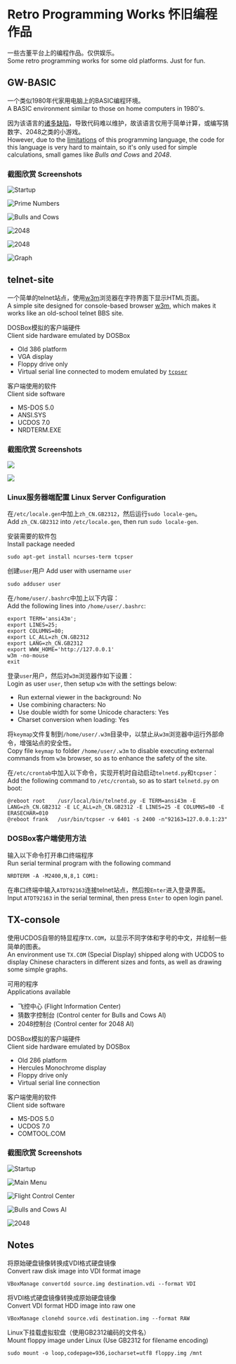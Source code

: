 Retro Programming Works 怀旧编程作品
====================================

一些古董平台上的编程作品。仅供娱乐。  
Some retro programming works for some old platforms. Just for fun.

GW-BASIC
--------

一个类似1980年代家用电脑上的BASIC编程环境。  
A BASIC environment similar to those on home computers in 1980's.

因为该语言的[诸多缺陷](http://www.cnbeta.com/articles/deep/232400.htm)，导致代码难以维护，故该语言仅用于简单计算，或编写猜数字、2048之类的小游戏。  
However, due to the [limitations](http://programmingisterrible.com/post/40132515169/dijkstra-basic) of this programming language, the code for this language is very hard to maintain, so it's only used for simple calculations, small games like *Bulls and Cows* and *2048*.

### 截图欣赏 Screenshots

![Startup](http://frank-deng.github.io/retro-works/Startup.png)

![Prime Numbers](http://frank-deng.github.io/retro-works/Prime%20Numbers.png)

![Bulls and Cows](http://frank-deng.github.io/retro-works/Guessnum.png)

![2048](http://frank-deng.github.io/retro-works/2048-1.png)

![2048](http://frank-deng.github.io/retro-works/2048-2.png)

![Graph](http://frank-deng.github.io/retro-works/Graph.png)


telnet-site
-----------

一个简单的telnet站点，使用[w3m](http://w3m.sourceforge.net)浏览器在字符界面下显示HTML页面。  
A simple site designed for console-based browser [w3m](http://w3m.sourceforge.net), which makes it works like an old-school telnet BBS site.

DOSBox模拟的客户端硬件  
Client side hardware emulated by DOSBox

* Old 386 platform
* VGA display
* Floppy drive only
* Virtual serial line connected to modem emulated by [`tcpser`](http://www.jbrain.com/pub/linux/serial/)

客户端使用的软件  
Client side software

* MS-DOS 5.0
* ANSI.SYS
* UCDOS 7.0
* NRDTERM.EXE

### 截图欣赏 Screenshots

![](http://frank-deng.github.io/retro-works/Telnet%201.png)

![](http://frank-deng.github.io/retro-works/Telnet%202.png)

### Linux服务器端配置 Linux Server Configuration

在`/etc/locale.gen`中加上`zh_CN.GB2312`，然后运行`sudo locale-gen`。  
Add `zh_CN.GB2312` into `/etc/locale.gen`, then run `sudo locale-gen`.

安装需要的软件包  
Install package needed

	sudo apt-get install ncurses-term tcpser
	
创建`user`用户
Add user with username `user`
	
	sudo adduser user

在`/home/user/.bashrc`中加上以下内容：  
Add the following lines into `/home/user/.bashrc`:

	export TERM='ansi43m';
	export LINES=25;
	export COLUMNS=80;
	export LC_ALL=zh_CN.GB2312
	export LANG=zh_CN.GB2312
	export WWW_HOME='http://127.0.0.1'
	w3m -no-mouse
	exit

登录`user`用户，然后对`w3m`浏览器作如下设置：  
Login as user `user`, then setup `w3m` with the settings below:

* Run external viewer in the background: No
* Use combining characters: No
* Use double width for some Unicode characters: Yes
* Charset conversion when loading: Yes

将`keymap`文件复制到`/home/user/.w3m`目录中，以禁止从`w3m`浏览器中运行外部命令，增强站点的安全性。  
Copy file `keymap` to folder `/home/user/.w3m` to disable executing external commands from `w3m` browser, so as to enhance the safety of the site.

在`/etc/crontab`中加入以下命令，实现开机时自动启动`telnetd.py`和`tcpser`：  
Add the following command to `/etc/crontab`, so as to start `telnetd.py` on boot:

	@reboot root    /usr/local/bin/telnetd.py -E TERM=ansi43m -E LANG=zh_CN.GB2312 -E LC_ALL=zh_CN.GB2312 -E LINES=25 -E COLUMNS=80 -E ERASECHAR=010
	@reboot frank   /usr/bin/tcpser -v 6401 -s 2400 -n"92163=127.0.0.1:23"

### DOSBox客户端使用方法

输入以下命令打开串口终端程序  
Run serial terminal program with the following command

	NRDTERM -A -M2400,N,8,1 COM1:

在串口终端中输入`ATDT92163`连接telnet站点，然后按`Enter`进入登录界面。  
Input `ATDT92163` in the serial terminal, then press `Enter` to open login panel.


TX-console
----------

使用UCDOS自带的特显程序`TX.COM`，以显示不同字体和字号的中文，并绘制一些简单的图表。  
An environment use `TX.COM` (Special Display) shipped along with UCDOS to display Chinese characters in different sizes and fonts, as well as drawing some simple graphs.

可用的程序  
Applications available

* 飞控中心 (Flight Information Center)
* 猜数字控制台 (Control center for Bulls and Cows AI)
* 2048控制台 (Control center for 2048 AI)

DOSBox模拟的客户端硬件  
Client side hardware emulated by DOSBox

* Old 286 platform
* Hercules Monochrome display
* Floppy drive only
* Virtual serial line connection

客户端使用的软件  
Client side software

* MS-DOS 5.0
* UCDOS 7.0
* COMTOOL.COM

### 截图欣赏 Screenshots

![Startup](http://frank-deng.github.io/retro-works/startup-tx.png)

![Main Menu](http://frank-deng.github.io/retro-works/menu.png)

![Flight Control Center](http://frank-deng.github.io/retro-works/fgfs.png)

![Bulls and Cows AI](http://frank-deng.github.io/retro-works/guessnum-console.png)

![2048](http://frank-deng.github.io/retro-works/2048-console.png)


Notes 
-----

将原始硬盘镜像转换成VDI格式硬盘镜像  
Convert raw disk image into VDI format image

	VBoxManage convertdd source.img destination.vdi --format VDI

将VDI格式硬盘镜像转换成原始硬盘镜像  
Convert VDI format HDD image into raw one

	VBoxManage clonehd source.vdi destination.img --format RAW

Linux下挂载虚拟软盘（使用GB2312编码的文件名）  
Mount floppy image under Linux (Use GB2312 for filename encoding)

	sudo mount -o loop,codepage=936,iocharset=utf8 floppy.img /mnt

